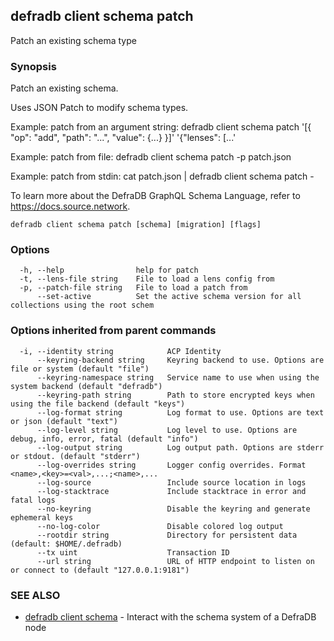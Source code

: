 ## defradb client schema patch

Patch an existing schema type

### Synopsis

Patch an existing schema.

Uses JSON Patch to modify schema types.

Example: patch from an argument string:
  defradb client schema patch '[{ "op": "add", "path": "...", "value": {...} }]' '{"lenses": [...'

Example: patch from file:
  defradb client schema patch -p patch.json

Example: patch from stdin:
  cat patch.json | defradb client schema patch -

To learn more about the DefraDB GraphQL Schema Language, refer to https://docs.source.network.

```
defradb client schema patch [schema] [migration] [flags]
```

### Options

```
  -h, --help                help for patch
  -t, --lens-file string    File to load a lens config from
  -p, --patch-file string   File to load a patch from
      --set-active          Set the active schema version for all collections using the root schem
```

### Options inherited from parent commands

```
  -i, --identity string            ACP Identity
      --keyring-backend string     Keyring backend to use. Options are file or system (default "file")
      --keyring-namespace string   Service name to use when using the system backend (default "defradb")
      --keyring-path string        Path to store encrypted keys when using the file backend (default "keys")
      --log-format string          Log format to use. Options are text or json (default "text")
      --log-level string           Log level to use. Options are debug, info, error, fatal (default "info")
      --log-output string          Log output path. Options are stderr or stdout. (default "stderr")
      --log-overrides string       Logger config overrides. Format <name>,<key>=<val>,...;<name>,...
      --log-source                 Include source location in logs
      --log-stacktrace             Include stacktrace in error and fatal logs
      --no-keyring                 Disable the keyring and generate ephemeral keys
      --no-log-color               Disable colored log output
      --rootdir string             Directory for persistent data (default: $HOME/.defradb)
      --tx uint                    Transaction ID
      --url string                 URL of HTTP endpoint to listen on or connect to (default "127.0.0.1:9181")
```

### SEE ALSO

* [defradb client schema](defradb_client_schema.md)	 - Interact with the schema system of a DefraDB node

